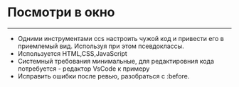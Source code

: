 # Посмотри в окно
------ 
* Одними инструментами ccs настроить чужой код и привести его в
приемлемый вид. Используя при этом псевдоклассы. 
* Используется HTML,CSS,JavaScript
* Системный требования минимальные, для редактировния кода потребуется - редактор VsCode к примеру
* Исправить ошибки после ревью, разобраться с :before.
